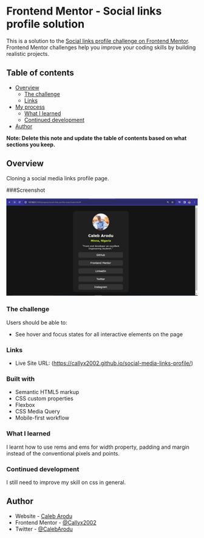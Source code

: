 # Frontend Mentor - Social links profile solution

This is a solution to the [Social links profile challenge on Frontend Mentor](https://www.frontendmentor.io/challenges/social-links-profile-UG32l9m6dQ). Frontend Mentor challenges help you improve your coding skills by building realistic projects.

## Table of contents

- [Overview](#overview)
  - [The challenge](#the-challenge)
  - [Links](#links)
- [My process](#my-process)
  - [What I learned](#what-i-learned)
  - [Continued development](#continued-development)
- [Author](#author)

**Note: Delete this note and update the table of contents based on what sections you keep.**

## Overview

Cloning a social media links profile page.

###Screenshot

![](./screenshot.JPG)
### The challenge

Users should be able to:

- See hover and focus states for all interactive elements on the page

### Links

- Live Site URL: (https://callyx2002.github.io/social-media-links-profile/)

### Built with

- Semantic HTML5 markup
- CSS custom properties
- Flexbox
- CSS Media Query
- Mobile-first workflow

### What I learned

I learnt how to use rems and ems for width property, padding and margin instead of the conventional pixels and points.

### Continued development

I still need to improve my skill on css in general.

## Author

- Website - [Caleb Arodu](https://callyx2002.github.io/social-media-links-profile/)
- Frontend Mentor - [@Callyx2002](https://www.frontendmentor.io/profile/@Callyx2002)
- Twitter - [@CalebArodu](https://www.twitter.com/@CalebArodu)
